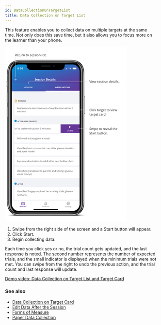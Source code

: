 ```yaml
---
id: DataCollectionOnTargetList
title: Data Collection on Target List
---
```


This feature enables you to collect data on multiple targets at the same time. Not only does this save time, but it also allows you to focus more on the learner than your phone.   

<img src="/img/TargetListDC.png" width="400" />

1. Swipe from the right side of the screen and a Start button will appear. 
2. Click Start.  
3. Begin collecting data. 

  
Each time you click yes or no, the trial count gets updated, and the last response is noted. The second number represents the number of expected trials, and the small indicator is displayed when the minimum trials were not met. You can swipe from the right to undo the previous action, and the trial count and last response will update.

[Demo video: Data Collection on Target List and Target Card](https://youtu.be/-wdmkUeijpY "Title")

### See also
- [Data Collection on Target Card](DataCollection/DataCollectionTargetCard.md)
- [Edit Data After the Session](DataCollection/EditDataAfterSession.md)
- [Forms of Measure](../CarePlan/FormsOfMeasure.md)
- [Paper Data Collection](DataCollection/PaperDataCollection.md)